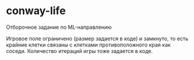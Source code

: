 # conway-life
Отборочное задание по ML-направлению

Игровое поле ограничено (размер задается в коде) и замкнуто, то есть крайние клетки связаны с клетками противоположного края как соседи.
Количество итераций игры тоже задается в коде.
